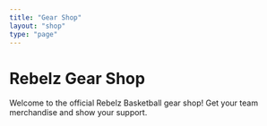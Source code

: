 ```yaml
---
title: "Gear Shop"
layout: "shop"
type: "page"
---
```


# Rebelz Gear Shop

Welcome to the official Rebelz Basketball gear shop! Get your team merchandise and show your support.
